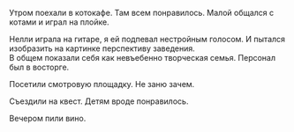 Утром поехали в котокафе. Там всем понравилось. Малой общался с котами и играл на плойке.

Нелли играла на гитаре, я ей подпевал нестройным голосом. И пытался изобразить на картинке перспективу заведения.  
В общем показали себя как невъебенно творческая семья. Персонал был в восторге.

Посетили смотровую площадку. Не заню зачем.

Съездили на квест. Детям вроде понравилось.

Вечером пили вино.